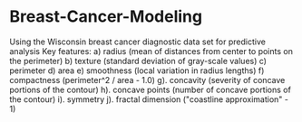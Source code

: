 # Breast-Cancer-Modeling
Using the Wisconsin breast cancer diagnostic data set for predictive analysis
Key features:
a) radius (mean of distances from center to points on the perimeter)
b) texture (standard deviation of gray-scale values)
c) perimeter
d) area
e) smoothness (local variation in radius lengths)
f) compactness (perimeter^2 / area - 1.0)
g). concavity (severity of concave portions of the contour)
h). concave points (number of concave portions of the contour)
i). symmetry
j). fractal dimension ("coastline approximation" - 1)
